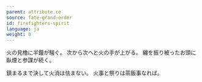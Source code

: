 ```yaml
---
parent: attribute.ce
source: fate-grand-order
id: firefighters-spirit
language: ja
weight: 0
---
```


火の見櫓に半鐘が騒ぐ。
次から次へと火の手が上がる。
纏を振り被ったお頭に臥煙と参謀が続く。

鎮まるまで決して火消は怯まない。
火事と祭りは茶飯事なれば。
